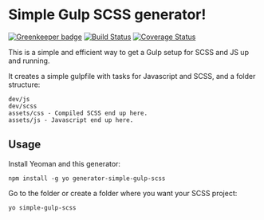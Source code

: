 Simple Gulp SCSS generator!
===========================

[![Greenkeeper badge](https://badges.greenkeeper.io/andeersg/generator-simple-gulp-scss.svg)](https://greenkeeper.io/)
[![Build Status](https://travis-ci.org/andeersg/generator-simple-gulp-scss.svg?branch=master)](https://travis-ci.org/andeersg/generator-simple-gulp-scss)
[![Coverage Status](https://coveralls.io/repos/andeersg/generator-simple-gulp-scss/badge.svg)](https://coveralls.io/r/andeersg/generator-simple-gulp-scss)

This is a simple and efficient way to get a Gulp setup for SCSS and JS up and running.

It creates a simple gulpfile with tasks for Javascript and SCSS, and a folder structure:
```
dev/js
dev/scss
assets/css - Compiled SCSS end up here.
assets/js - Javascript end up here.
```

## Usage

Install Yeoman and this generator:
```JS
npm install -g yo generator-simple-gulp-scss
```

Go to the folder or create a folder where you want your SCSS project:
```JS
yo simple-gulp-scss
```
